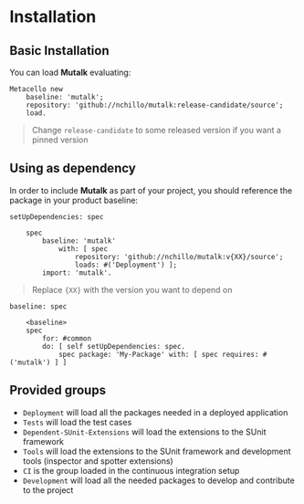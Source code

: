 # Installation

## Basic Installation

You can load **Mutalk** evaluating:
```smalltalk
Metacello new
	baseline: 'mutalk';
	repository: 'github://nchillo/mutalk:release-candidate/source';
	load.
```
>  Change `release-candidate` to some released version if you want a pinned version

## Using as dependency

In order to include **Mutalk** as part of your project, you should reference the package in your product baseline:

```smalltalk
setUpDependencies: spec

	spec
		baseline: 'mutalk'
			with: [ spec
				repository: 'github://nchillo/mutalk:v{XX}/source';
				loads: #('Deployment') ];
		import: 'mutalk'.
```
> Replace `{XX}` with the version you want to depend on

```smalltalk
baseline: spec

	<baseline>
	spec
		for: #common
		do: [ self setUpDependencies: spec.
			spec package: 'My-Package' with: [ spec requires: #('mutalk') ] ]
```

## Provided groups

- `Deployment` will load all the packages needed in a deployed application
- `Tests` will load the test cases
- `Dependent-SUnit-Extensions` will load the extensions to the SUnit framework
- `Tools` will load the extensions to the SUnit framework and development tools (inspector and spotter extensions)
- `CI` is the group loaded in the continuous integration setup
- `Development` will load all the needed packages to develop and contribute to the project

